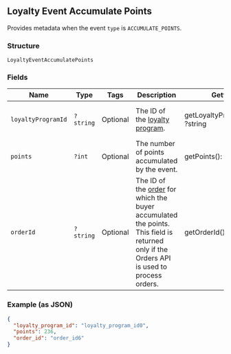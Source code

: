 ## Loyalty Event Accumulate Points

Provides metadata when the event `type` is `ACCUMULATE_POINTS`.

### Structure

`LoyaltyEventAccumulatePoints`

### Fields

| Name | Type | Tags | Description | Getter | Setter |
|  --- | --- | --- | --- | --- | --- |
| `loyaltyProgramId` | `?string` | Optional | The ID of the [loyalty program](#type-LoyaltyProgram). | getLoyaltyProgramId(): ?string | setLoyaltyProgramId(?string loyaltyProgramId): void |
| `points` | `?int` | Optional | The number of points accumulated by the event. | getPoints(): ?int | setPoints(?int points): void |
| `orderId` | `?string` | Optional | The ID of the [order](#type-Order) for which the buyer accumulated the points.<br>This field is returned only if the Orders API is used to process orders. | getOrderId(): ?string | setOrderId(?string orderId): void |

### Example (as JSON)

```json
{
  "loyalty_program_id": "loyalty_program_id0",
  "points": 236,
  "order_id": "order_id6"
}
```

